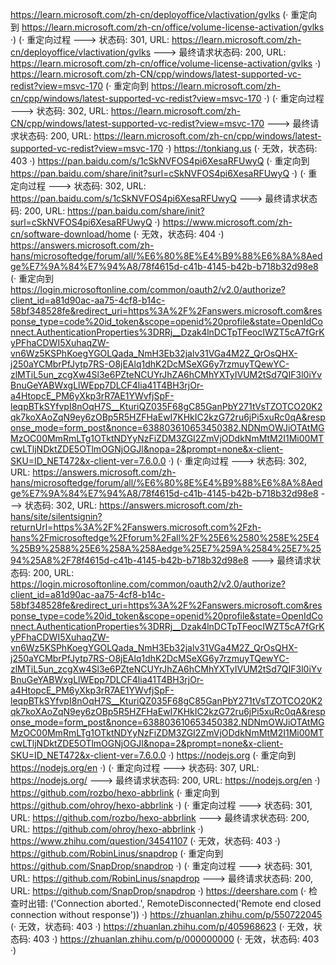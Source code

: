 https://learn.microsoft.com/zh-cn/deployoffice/vlactivation/gvlks (· 重定向到 https://learn.microsoft.com/zh-cn/office/volume-license-activation/gvlks ·)
(· 重定向过程 ---> 状态码: 301, URL: https://learn.microsoft.com/zh-cn/deployoffice/vlactivation/gvlks ---> 最终请求状态码: 200, URL: https://learn.microsoft.com/zh-cn/office/volume-license-activation/gvlks ·)
https://learn.microsoft.com/zh-CN/cpp/windows/latest-supported-vc-redist?view=msvc-170 (· 重定向到 https://learn.microsoft.com/zh-cn/cpp/windows/latest-supported-vc-redist?view=msvc-170 ·)
(· 重定向过程 ---> 状态码: 302, URL: https://learn.microsoft.com/zh-CN/cpp/windows/latest-supported-vc-redist?view=msvc-170 ---> 最终请求状态码: 200, URL: https://learn.microsoft.com/zh-cn/cpp/windows/latest-supported-vc-redist?view=msvc-170 ·)
https://tonkiang.us (· 无效，状态码: 403 ·)
https://pan.baidu.com/s/1cSkNVFOS4pi6XesaRFUwyQ (· 重定向到 https://pan.baidu.com/share/init?surl=cSkNVFOS4pi6XesaRFUwyQ ·)
(· 重定向过程 ---> 状态码: 302, URL: https://pan.baidu.com/s/1cSkNVFOS4pi6XesaRFUwyQ ---> 最终请求状态码: 200, URL: https://pan.baidu.com/share/init?surl=cSkNVFOS4pi6XesaRFUwyQ ·)
https://www.microsoft.com/zh-cn/software-download/home (· 无效，状态码: 404 ·)
https://answers.microsoft.com/zh-hans/microsoftedge/forum/all/%E6%80%8E%E4%B9%88%E6%8A%8Aedge%E7%9A%84%E7%94%A8/78f4615d-c41b-4145-b42b-b718b32d98e8 (· 重定向到 https://login.microsoftonline.com/common/oauth2/v2.0/authorize?client_id=a81d90ac-aa75-4cf8-b14c-58bf348528fe&redirect_uri=https%3A%2F%2Fanswers.microsoft.com&response_type=code%20id_token&scope=openid%20profile&state=OpenIdConnect.AuthenticationProperties%3DRRj__Dzak4lnDCTpTFeocIWZT5cA7fGrKyPFhaCDWI5XuhaqZW-vn6Wz5KSPhKoegYGOLQada_NmH3Eb32jalv31VGa4M2Z_QrOsQHX-j250aYCMbrPfJytp7RS-O8jEAlq1dhK2DcMSeXG6y7rzmuyTQewYC-zlMTiL5un_zcgXw4Sl3e6PZteNCUYrJhZA6hCMhYXTyIVUM2tSd7QIF3l0iYvBnuGeYABWxgLlWEpp7DLCF4lia41T4BH3rjOr-a4HtopcE_PM6yXkp3rR7AE1YWvfjSpF-leqpBTkSYfvpI8nOqH7S__KturiQZ035F68gC85GanPbY271tVsTZOTCO20K2qk7koXAoZqN9ey6zOBp5R5HZFHaEwI7KHkIC2kzG72ru6jPi5xuRc0qA&response_mode=form_post&nonce=638803610653450382.NDNmOWJiOTAtMGMzOC00MmRmLTg1OTktNDYyNzFiZDM3ZGI2ZmVjODdkNmMtM2I1Mi00MTcwLTljNDktZDE5OTlmOGNjOGJl&nopa=2&prompt=none&x-client-SKU=ID_NET472&x-client-ver=7.6.0.0 ·)
(· 重定向过程 ---> 状态码: 302, URL: https://answers.microsoft.com/zh-hans/microsoftedge/forum/all/%E6%80%8E%E4%B9%88%E6%8A%8Aedge%E7%9A%84%E7%94%A8/78f4615d-c41b-4145-b42b-b718b32d98e8 ---> 状态码: 302, URL: https://answers.microsoft.com/zh-hans/site/silentsignin?returnUrl=https%3A%2F%2Fanswers.microsoft.com%2Fzh-hans%2Fmicrosoftedge%2Fforum%2Fall%2F%25E6%2580%258E%25E4%25B9%2588%25E6%258A%258Aedge%25E7%259A%2584%25E7%2594%25A8%2F78f4615d-c41b-4145-b42b-b718b32d98e8 ---> 最终请求状态码: 200, URL: https://login.microsoftonline.com/common/oauth2/v2.0/authorize?client_id=a81d90ac-aa75-4cf8-b14c-58bf348528fe&redirect_uri=https%3A%2F%2Fanswers.microsoft.com&response_type=code%20id_token&scope=openid%20profile&state=OpenIdConnect.AuthenticationProperties%3DRRj__Dzak4lnDCTpTFeocIWZT5cA7fGrKyPFhaCDWI5XuhaqZW-vn6Wz5KSPhKoegYGOLQada_NmH3Eb32jalv31VGa4M2Z_QrOsQHX-j250aYCMbrPfJytp7RS-O8jEAlq1dhK2DcMSeXG6y7rzmuyTQewYC-zlMTiL5un_zcgXw4Sl3e6PZteNCUYrJhZA6hCMhYXTyIVUM2tSd7QIF3l0iYvBnuGeYABWxgLlWEpp7DLCF4lia41T4BH3rjOr-a4HtopcE_PM6yXkp3rR7AE1YWvfjSpF-leqpBTkSYfvpI8nOqH7S__KturiQZ035F68gC85GanPbY271tVsTZOTCO20K2qk7koXAoZqN9ey6zOBp5R5HZFHaEwI7KHkIC2kzG72ru6jPi5xuRc0qA&response_mode=form_post&nonce=638803610653450382.NDNmOWJiOTAtMGMzOC00MmRmLTg1OTktNDYyNzFiZDM3ZGI2ZmVjODdkNmMtM2I1Mi00MTcwLTljNDktZDE5OTlmOGNjOGJl&nopa=2&prompt=none&x-client-SKU=ID_NET472&x-client-ver=7.6.0.0 ·)
https://nodejs.org (· 重定向到 https://nodejs.org/en ·)
(· 重定向过程 ---> 状态码: 307, URL: https://nodejs.org/ ---> 最终请求状态码: 200, URL: https://nodejs.org/en ·)
https://github.com/rozbo/hexo-abbrlink (· 重定向到 https://github.com/ohroy/hexo-abbrlink ·)
(· 重定向过程 ---> 状态码: 301, URL: https://github.com/rozbo/hexo-abbrlink ---> 最终请求状态码: 200, URL: https://github.com/ohroy/hexo-abbrlink ·)
https://www.zhihu.com/question/34541107 (· 无效，状态码: 403 ·)
https://github.com/RobinLinus/snapdrop (· 重定向到 https://github.com/SnapDrop/snapdrop ·)
(· 重定向过程 ---> 状态码: 301, URL: https://github.com/RobinLinus/snapdrop ---> 最终请求状态码: 200, URL: https://github.com/SnapDrop/snapdrop ·)
https://deershare.com (· 检查时出错: ('Connection aborted.', RemoteDisconnected('Remote end closed connection without response')) ·)
https://zhuanlan.zhihu.com/p/550722045 (· 无效，状态码: 403 ·)
https://zhuanlan.zhihu.com/p/405968623 (· 无效，状态码: 403 ·)
https://zhuanlan.zhihu.com/p/000000000 (· 无效，状态码: 403 ·)
